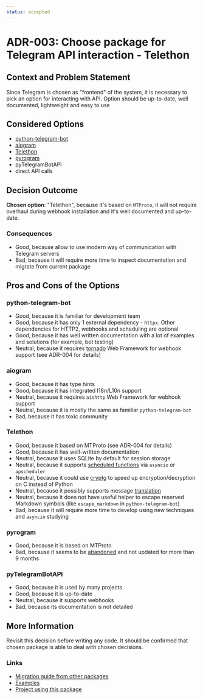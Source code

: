 ```yaml
---
status: accepted
---
```


# ADR-003: Choose package for Telegram API interaction - Telethon

## Context and Problem Statement

Since Telegram is chosen as "frontend" of the system, it is necessary to pick an option for interacting with API. Option should be up-to-date, well documented, lightweight and easy to use

## Considered Options

* [python-telegram-bot](https://docs.python-telegram-bot.org/en)
* [aiogram](https://docs.aiogram.dev/en/latest/index.html)
* [Telethon](https://github.com/LonamiWebs/Telethon/tree/v1)
* [pyrogram](https://github.com/pyrogram/pyrogram)
* pyTelegramBotAPI
* direct API calls

## Decision Outcome

**Chosen option**: "Telethon", because it's based on `MTProto`, it will not require overhaul during webhook installation and it's well documented and up-to-date.

### Consequences

* Good, because allow to use modern way of communication with Telegram servers
* Bad, because it will require more time to inspect documentation and migrate from current package

## Pros and Cons of the Options

### python-telegram-bot

* Good, because it is familiar for development team
* Good, because it has only 1 external dependency - `httpx`. Other dependencies for HTTP2, webhooks and scheduling are optional
* Good, because it has well written documentation with a lot of examples and solutions (for example, bot testing)
* Neutral, because it requires [tornado](https://www.tornadoweb.org/en/stable/) Web Framework for webhook support (see ADR-004 for details)

### aiogram

* Good, because it has type hints
* Good, because it has integrated I18n/L10n support
* Neutral, because it requires `aiohttp` Web Framework for webhook support
* Neutral, because it is mostly the same as familiar `python-telegram-bot`
* Bad, because it has toxic community

### Telethon

* Good, because it based on MTProto (see ADR-004 for details)
* Good, because it has well-written documentation
* Neutral, because it uses SQLite by default for session storage
* Neutral, because it supports [scheduled functions](https://github.com/LonamiWebs/Telethon/wiki/Scheduling-Functions) via `asyncio` or `apscheduler`
* Neutral, because it could use [cryptg](https://docs.telethon.dev/en/stable/basic/installation.html#optional-dependencies) to speed up encryption/decryption on C instead of Python
* Neutral, because it possibly supports message [translation](https://tl.telethon.dev/methods/messages/translate_text.html)
* Neutral, because it does not have useful helper to escape reserved Markdown symbols (like `escape_markdown` in `python-telegram-bot`)
* Bad, because it will require more time to develop using new techniques and `asyncio` studying

### pyrogram

* Good, because it is based on MTProto
* Bad, because it seems to be [abandoned](https://github.com/pyrogram/pyrogram/issues/1382) and not updated for more than 9 months

### pyTelegramBotAPI

* Good, because it is used by many projects
* Good, because it is up-to-date
* Neutral, because it supports webhooks
* Bad, because its documentation is not detailed

## More Information

Revisit this decision before writing any code. It should be confirmed that chosen package is able to deal with chosen decisions.

### Links

* [Migration guide from other packages](https://docs.telethon.dev/en/stable/concepts/botapi-vs-mtproto.html#id5)
* [Examples](https://github.com/LonamiWebs/Telethon/tree/v1/telethon_examples)
* [Project using this package](https://github.com/LonamiWebs/Telethon/wiki/Projects-using-Telethon)
